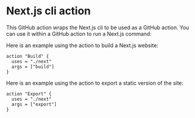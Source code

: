 
# Next.js cli action

This GitHub action wraps the Next.js cli to be used as a GitHub action. You can use it within a GitHub action to run a Next.js command:

Here is an example using the action to build a Next.js website:

```
action "Build" {
  uses = "./next"
  args = ["build"]
}
```

Here is an example using the action to export a static version of the site:

```
action "Export" {
  uses = "./next"
  args = ["export"]
}
```